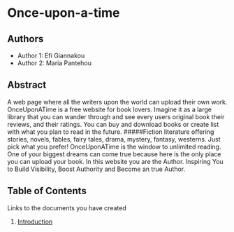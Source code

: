 # Once-upon-a-time

## Authors

- Author 1: Efi Giannakou
- Author 2: Maria Pantehou

## Abstract

A web page where all the writers upon the world can upload their own work.
OnceUponATime is a free website for book lovers. Imagine it as a large library that you can wander through and see every users original book their reviews, and their ratings. You can buy and download books or create list with what you plan to read in the future.
#####Fiction literature offering stories, novels, fables, fairy tales, drama, mystery, fantasy, westerns. Just pick what you prefer!
OnceUponATime is the window to unlimited reading.
One of your biggest dreams can come true because here is the only place you can upload your book. 
In this website you are the Author.
Inspiring You to Build Visibility, Boost Authority and Become an true Author.

## Table of Contents

Links to the documents you have created

  1. [Introduction](https://github.com/efou/Once-upon-a-time/blob/master/documentation/intro.md)

